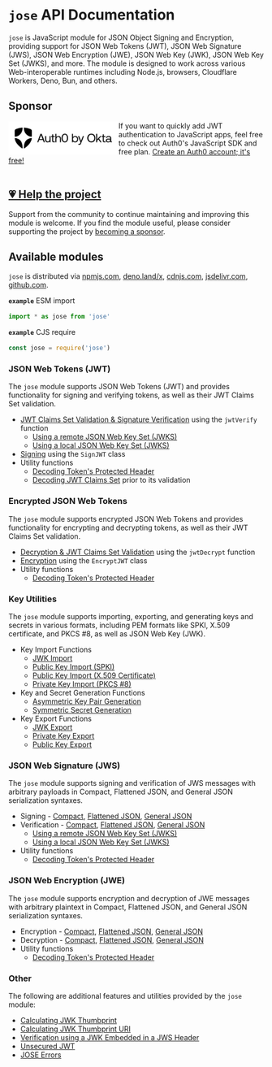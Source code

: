 # `jose` API Documentation

`jose` is JavaScript module for JSON Object Signing and Encryption, providing support for JSON Web Tokens (JWT), JSON Web Signature (JWS), JSON Web Encryption (JWE), JSON Web Key (JWK), JSON Web Key Set (JWKS), and more. The module is designed to work across various Web-interoperable runtimes including Node.js, browsers, Cloudflare Workers, Deno, Bun, and others.

## Sponsor

<picture>
  <source media="(prefers-color-scheme: dark)" srcset="../sponsor/Auth0byOkta_dark.png">
  <source media="(prefers-color-scheme: light)" srcset="../sponsor/Auth0byOkta_light.png">
  <img height="65" align="left" alt="Auth0 by Okta" src="../sponsor/Auth0byOkta_light.png">
</picture> 

If you want to quickly add JWT authentication to JavaScript apps, feel free to check out Auth0's JavaScript SDK and free plan. [Create an Auth0 account; it's free!][sponsor-auth0]<br><br>

## [💗 Help the project](https://github.com/sponsors/panva)

Support from the community to continue maintaining and improving this module is welcome. If you find the module useful, please consider supporting the project by [becoming a sponsor](https://github.com/sponsors/panva).

## Available modules

`jose` is distributed via [npmjs.com](https://www.npmjs.com/package/jose), [deno.land/x](https://deno.land/x/jose), [cdnjs.com](https://cdnjs.com/libraries/jose), [jsdelivr.com](https://www.jsdelivr.com/package/npm/jose), [github.com](https://github.com/panva/jose).

**`example`** ESM import
```js
import * as jose from 'jose'
```

**`example`** CJS require
```js
const jose = require('jose')
```

### JSON Web Tokens (JWT)

The `jose` module supports JSON Web Tokens (JWT) and provides functionality for signing and verifying tokens, as well as their JWT Claims Set validation.

- [JWT Claims Set Validation & Signature Verification](functions/jwt_verify.jwtVerify.md) using the `jwtVerify` function
  - [Using a remote JSON Web Key Set (JWKS)](functions/jwks_remote.createRemoteJWKSet.md)
  - [Using a local JSON Web Key Set (JWKS)](functions/jwks_local.createLocalJWKSet.md)
- [Signing](classes/jwt_sign.SignJWT.md) using the `SignJWT` class
- Utility functions
  - [Decoding Token's Protected Header](functions/util_decode_protected_header.decodeProtectedHeader.md)
  - [Decoding JWT Claims Set](functions/util_decode_jwt.decodeJwt.md) prior to its validation

### Encrypted JSON Web Tokens

The `jose` module supports encrypted JSON Web Tokens and provides functionality for encrypting and decrypting tokens, as well as their JWT Claims Set validation.

- [Decryption & JWT Claims Set Validation](functions/jwt_decrypt.jwtDecrypt.md) using the `jwtDecrypt` function
- [Encryption](classes/jwt_encrypt.EncryptJWT.md) using the `EncryptJWT` class
- Utility functions
  - [Decoding Token's Protected Header](functions/util_decode_protected_header.decodeProtectedHeader.md)

### Key Utilities

The `jose` module supports importing, exporting, and generating keys and secrets in various formats, including PEM formats like SPKI, X.509 certificate, and PKCS #8, as well as JSON Web Key (JWK).

- Key Import Functions
  - [JWK Import](functions/key_import.importJWK.md)
  - [Public Key Import (SPKI)](functions/key_import.importSPKI.md)
  - [Public Key Import (X.509 Certificate)](functions/key_import.importX509.md)
  - [Private Key Import (PKCS #8)](functions/key_import.importPKCS8.md)
- Key and Secret Generation Functions
  - [Asymmetric Key Pair Generation](functions/key_generate_key_pair.generateKeyPair.md)
  - [Symmetric Secret Generation](functions/key_generate_secret.generateSecret.md)
- Key Export Functions
  - [JWK Export](functions/key_export.exportJWK.md)
  - [Private Key Export](functions/key_export.exportPKCS8.md)
  - [Public Key Export](functions/key_export.exportSPKI.md)

### JSON Web Signature (JWS)

The `jose` module supports signing and verification of JWS messages with arbitrary payloads in Compact, Flattened JSON, and General JSON serialization syntaxes.

- Signing - [Compact](classes/jws_compact_sign.CompactSign.md), [Flattened JSON](classes/jws_flattened_sign.FlattenedSign.md), [General JSON](classes/jws_general_sign.GeneralSign.md)
- Verification - [Compact](functions/jws_compact_verify.compactVerify.md), [Flattened JSON](functions/jws_flattened_verify.flattenedVerify.md), [General JSON](functions/jws_general_verify.generalVerify.md)
  - [Using a remote JSON Web Key Set (JWKS)](functions/jwks_remote.createRemoteJWKSet.md)
  - [Using a local JSON Web Key Set (JWKS)](functions/jwks_local.createLocalJWKSet.md)
- Utility functions
  - [Decoding Token's Protected Header](functions/util_decode_protected_header.decodeProtectedHeader.md)

### JSON Web Encryption (JWE)

The `jose` module supports encryption and decryption of JWE messages with arbitrary plaintext in Compact, Flattened JSON, and General JSON serialization syntaxes.

- Encryption - [Compact](classes/jwe_compact_encrypt.CompactEncrypt.md), [Flattened JSON](classes/jwe_flattened_encrypt.FlattenedEncrypt.md), [General JSON](classes/jwe_general_encrypt.GeneralEncrypt.md)
- Decryption - [Compact](functions/jwe_compact_decrypt.compactDecrypt.md), [Flattened JSON](functions/jwe_flattened_decrypt.flattenedDecrypt.md), [General JSON](functions/jwe_general_decrypt.generalDecrypt.md)
- Utility functions
  - [Decoding Token's Protected Header](functions/util_decode_protected_header.decodeProtectedHeader.md)

### Other

The following are additional features and utilities provided by the `jose` module:

- [Calculating JWK Thumbprint](functions/jwk_thumbprint.calculateJwkThumbprint.md)
- [Calculating JWK Thumbprint URI](functions/jwk_thumbprint.calculateJwkThumbprintUri.md)
- [Verification using a JWK Embedded in a JWS Header](functions/jwk_embedded.EmbeddedJWK.md)
- [Unsecured JWT](classes/jwt_unsecured.UnsecuredJWT.md)
- [JOSE Errors](modules/util_errors.md)

[sponsor-auth0]: https://auth0.com/signup?utm_source=external_sites&utm_medium=panva&utm_campaign=devn_signup
